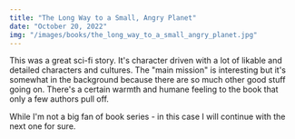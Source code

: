 ```yaml
---
title: "The Long Way to a Small, Angry Planet"
date: "October 20, 2022"
img: "/images/books/the_long_way_to_a_small_angry_planet.jpg"
---
```


This was a great sci-fi story. It's character driven with a lot of likable
and detailed characters and cultures. The "main mission" is interesting but
it's somewhat in the background because there are so much other good stuff going
on. There's a certain warmth and humane feeling to the book that only a 
few authors pull off.

While I'm not a big fan of book series - in this case I will continue with the
next one for sure.